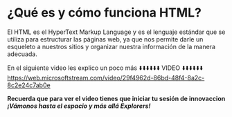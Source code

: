 # ¿Qué es y cómo funciona HTML?

El HTML es el HyperText Markup Language y es el lenguaje estándar que se utiliza para estructurar las páginas web, ya que nos permite darle un esqueleto a nuestros sitios y organizar nuestra información de la manera adecuada.

En el siguiente video les explico un poco más
⬇️⬇️⬇️⬇️⬇️⬇️ VIDEO ⬇️⬇️⬇️⬇️⬇️⬇️
https://web.microsoftstream.com/video/29f4962d-86bd-48f4-8a2c-8c2e24c7ab0e

**Recuerda que para ver el video tienes que iniciar tu sesión de innovaccion**
***¡Vámonos hasta el espacio y más allá Explorers!***
